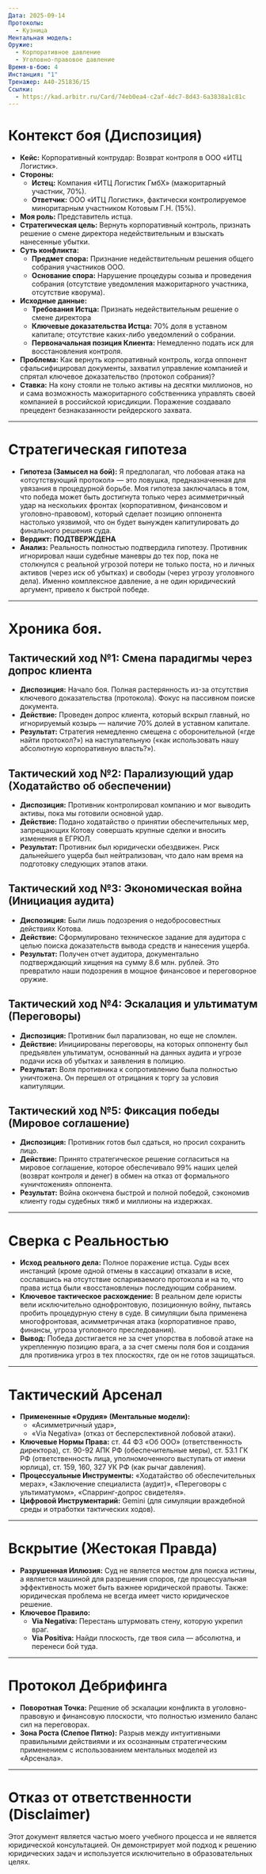 ```yaml
---
Дата: 2025-09-14
Протоколы:
  - Кузница
Ментальная модель:
Оружие:
  - Корпоративное давление
  - Уголовно-правовое давление
Время-в-бою: 4
Инстанция: "1"
Тренажер: А40-251836/15
Ссылки:
  - https://kad.arbitr.ru/Card/74eb0ea4-c2af-4dc7-8d43-6a3838a1c81c
---
```

# Контекст боя (Диспозиция) 
- **Кейс:** Корпоративный контрудар: Возврат контроля в ООО «ИТЦ Логистик».
- **Стороны:**
    - **Истец:** Компания «ИТЦ Логистик ГмбХ» (мажоритарный участник, 70%).
    - **Ответчик:** ООО «ИТЦ Логистик», фактически контролируемое миноритарным участником Котовым Г.Н. (15%).
- **Моя роль:** Представитель истца.
- **Стратегическая цель:** Вернуть корпоративный контроль, признать решение о смене директора недействительным и взыскать нанесенные убытки.
- **Суть конфликта:**
    - **Предмет спора:** Признание недействительным решения общего собрания участников ООО.
    - **Основание спора:** Нарушение процедуры созыва и проведения собрания (отсутствие уведомления мажоритарного участника, отсутствие кворума).
- **Исходные данные:**
    - **Требования Истца:** Признать недействительным решение о смене директора
    - **Ключевые доказательства Истца:** 70% доля в уставном капитале; отсутствие каких-либо уведомлений о собрании.
    - **Первоначальная позиция Клиента:** Немедленно подать иск для восстановления контроля.
- **Проблема:** Как вернуть корпоративный контроль, когда оппонент сфальсифицировал документы, захватил управление компанией и спрятал ключевое доказательство (протокол собрания)?
- **Ставка:** На кону стояли не только активы на десятки миллионов, но и сама возможность мажоритарного собственника управлять своей компанией в российской юрисдикции. Поражение создавало прецедент безнаказанности рейдерского захвата.

---
# Стратегическая гипотеза
- **Гипотеза (Замысел на бой):** Я предполагал, что лобовая атака на «отсутствующий протокол» — это ловушка, предназначенная для увязания в процедурной борьбе. Моя гипотеза заключалась в том, что победа может быть достигнута только через асимметричный удар на нескольких фронтах (корпоративном, финансовом и уголовно-правовом), который сделает позицию оппонента настолько уязвимой, что он будет вынужден капитулировать до финального решения суда.
- **Вердикт:** **ПОДТВЕРЖДЕНА**
- **Анализ:** Реальность полностью подтвердила гипотезу. Противник игнорировал наши судебные маневры до тех пор, пока не столкнулся с реальной угрозой потери не только поста, но и личных активов (через иск об убытках) и свободы (через угрозу уголовного дела). Именно комплексное давление, а не один юридический аргумент, привело к быстрой победе.

---
# Хроника боя.
## **Тактический ход №1: Смена парадигмы через допрос клиента**
- **Диспозиция:** Начало боя. Полная растерянность из-за отсутствия ключевого доказательства (протокола). Фокус на пассивном поиске документа.
- **Действие:** Проведен допрос клиента, который вскрыл главный, но игнорируемый козырь — наличие 70% долей в уставном капитале.
- **Результат:** Стратегия немедленно смещена с оборонительной («где найти протокол?») на наступательную («как использовать нашу абсолютную корпоративную власть?»).
## **Тактический ход №2: Парализующий удар (Ходатайство об обеспечении)**
- **Диспозиция:** Противник контролировал компанию и мог выводить активы, пока мы готовили основной удар.
- **Действие:** Подано ходатайство о принятии обеспечительных мер, запрещающих Котову совершать крупные сделки и вносить изменения в ЕГРЮЛ.
- **Результат:** Противник был юридически обездвижен. Риск дальнейшего ущерба был нейтрализован, что дало нам время на подготовку следующих этапов атаки.
## **Тактический ход №3: Экономическая война (Инициация аудита)**
- **Диспозиция:** Были лишь подозрения о недобросовестных действиях Котова.
- **Действие:** Сформулировано техническое задание для аудитора с целью поиска доказательств вывода средств и нанесения ущерба.
- **Результат:** Получен отчет аудитора, документально подтверждающий хищения на сумму 8.6 млн. рублей. Это превратило наши подозрения в мощное финансовое и переговорное оружие.
## **Тактический ход №4: Эскалация и ультиматум (Переговоры)**
- **Диспозиция:** Противник был парализован, но еще не сломлен.
- **Действие:** Инициированы переговоры, на которых оппоненту был предъявлен ультиматум, основанный на данных аудита и угрозе подачи иска об убытках и заявления в полицию.
- **Результат:** Воля противника к сопротивлению была полностью уничтожена. Он перешел от отрицания к торгу за условия капитуляции.
## **Тактический ход №5: Фиксация победы (Мировое соглашение)**
- **Диспозиция:** Противник готов был сдаться, но просил сохранить лицо.
- **Действие:** Принято стратегическое решение согласиться на мировое соглашение, которое обеспечивало 99% наших целей (возврат контроля и денег) в обмен на отказ от формального «уничтожения» оппонента.
- **Результат:** Война окончена быстрой и полной победой, сэкономив клиенту годы судебных тяжб и миллионы на издержках.

---
# **Сверка с Реальностью**
- **Исход реального дела:** Полное поражение истца. Суды всех инстанций (кроме одной отмены в кассации) отказали в иске, сославшись на отсутствие оспариваемого протокола и на то, что права истца были «восстановлены» последующим собранием.
- **Ключевое тактическое расхождение:** В реальном деле юристы вели исключительно однофронтовую, позиционную войну, пытаясь пробить процедурную стену в суде. В симуляции была применена многофронтовая, асимметричная атака (корпоративное право, финансы, угроза уголовного преследования).
- **Вывод:** Победа достигается не за счет упорства в лобовой атаке на укрепленную позицию врага, а за счет смены поля боя и создания для противника угроз в тех плоскостях, где он не готов защищаться.

---
# **Тактический Арсенал**
- **Примененные «Орудия» (Ментальные модели):** 
	- «Асимметричный удар», 
	- «Via Negativa» (отказ от бесперспективной лобовой атаки).
- **Ключевые Нормы Права:** ст. 44 ФЗ «Об ООО» (ответственность директора), ст. 90-92 АПК РФ (обеспечительные меры), ст. 53.1 ГК РФ (ответственность лица, уполномоченного выступать от имени юрлица), ст. 159, 160, 327 УК РФ (как рычаг давления).
- **Процессуальные Инструменты:** «Ходатайство об обеспечительных мерах», «Заключение специалиста (аудит)», «Переговоры с ультиматумом», «Спарринг-допрос свидетеля».
- **Цифровой Инструментарий:** Gemini (для симуляции враждебной среды и отработки тактических ходов).

---
# **Вскрытие (Жестокая Правда)**
- **Разрушенная Иллюзия:** Суд не является местом для поиска истины, а является машиной для разрешения споров, где процессуальная эффективность может быть важнее юридической правоты. Также: юридическая проблема не всегда имеет чисто юридическое решение.
- **Ключевое Правило:**
    - **Via Negativa:** Перестань штурмовать стену, которую укрепил враг.
    - **Via Positiva:** Найди плоскость, где твоя сила — абсолютна, и перенеси бой туда.

---
# **Протокол Дебрифинга**
- **Поворотная Точка:** Решение об эскалации конфликта в уголовно-правовую и финансовую плоскости, что полностью изменило баланс сил на переговорах.
- **Зона Роста (Слепое Пятно):** Разрыв между интуитивными правильными действиями и их осознанным стратегическим применением с использованием ментальных моделей из «Арсенала».

---
# **Отказ от ответственности (Disclaimer)**
Этот документ является частью моего учебного процесса и не является юридической консультацией. Он демонстрирует мой подход к решению юридических задач и используется исключительно в образовательных целях.
